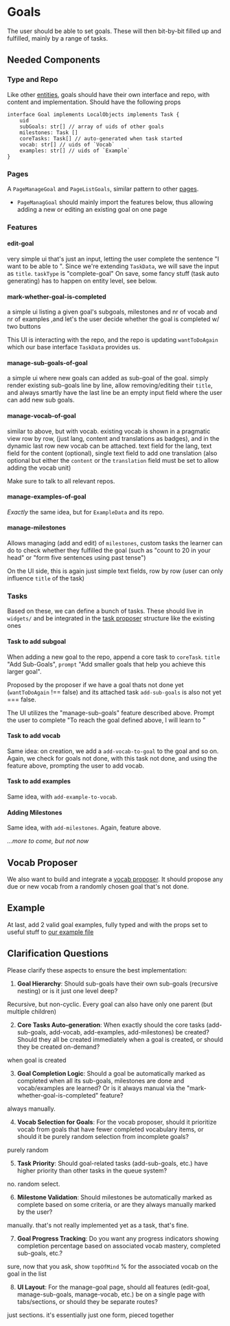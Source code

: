 # Goals

The user should be able to set goals. 
These will then bit-by-bit filled up and fulfilled, mainly by a range of tasks.

## Needed Components

### Type and Repo

Like other [entities](src/entities), goals should have their own interface and repo, with content and implementation.
Should have the following props

```
interface Goal implements LocalObjects implements Task {
    uid
    subGoals: str[] // array of uids of other goals
    milestones: Task []
    coreTasks: Task[] // auto-generated when task started
    vocab: str[] // uids of `Vocab`
    examples: str[] // uids of `Example`
}
```


### Pages

A `PageManageGoal` and `PageListGoals`, similar pattern to other [pages](src/pages).

- `PageManagGoal` should mainly import the features below, thus allowing adding a new or editing an existing goal on one page

### Features

#### edit-goal

very simple ui that's just an input, letting the user complete the sentence "I want to be able to ".
Since we're extending `TaskData`, we will save the input as `title`. `taskType` is "complete-goal"
On save, some fancy stuff (task auto generating) has to happen on entity level, see below.

#### mark-whether-goal-is-completed

a simple ui listing a given goal's subgoals, milestones and nr of vocab and nr of examples ,and let's the user decide whether the goal is completed w/ two buttons

This UI is interacting with the repo, and the repo is updating `wantToDoAgain` which our base interface `TaskData` provides us.

#### manage-sub-goals-of-goal

a simple ui where new goals can added as sub-goal of the goal. simply render existing sub-goals line by line, allow removing/editing their `title`, and always smartly have the last line be an empty input field where the user can add new sub goals.

#### manage-vocab-of-goal

similar to above, but with vocab. 
existing vocab is shown in a pragmatic view row by row, (just lang, content and translations as badges), and in the dynamic last row new vocab can be attached. text field for the lang, text field for the content (optional), single text field to add one translation (also optional but either the `content` or the `translation` field must be set to allow adding the vocab unit)

Make sure to talk to all relevant repos.

#### manage-examples-of-goal

*Exactly* the same idea, but for `ExampleData` and its repo.


#### manage-milestones

Allows managing (add and edit) of `milestones`, custom tasks the learner can do to check whether they fulfilled the goal (such as "count to 20 in your head" or "form five sentences using past tense")

On the UI side, this is again just simple text fields, row by row (user can only influence `title` of the task)

### Tasks

Based on these, we can define a bunch of tasks. These should live in `widgets/` and be integrated in the [task proposer](src/pages/queue/propose-which-task-to-do/proposers) structure like the existing ones


#### Task to add subgoal

When adding a new goal to the repo, append a core task to `coreTask`. `title` "Add Sub-Goals", `prompt` "Add smaller goals that help you achieve this larger goal".

Proposed by the proposer if we have a goal thats not done yet (`wantToDoAgain` !== false) and its attached task `add-sub-goals` is also not yet === false.

The UI utilizes the "manage-sub-goals" feature described above. Prompt the user to complete "To reach the goal defined above, I will learn to "


#### Task to add vocab

Same idea: on creation, we add a `add-vocab-to-goal` to the goal and so on. Again, we check for goals not done, with this task not done, and using the feature above, prompting the user to add vocab.


#### Task to add examples

Same idea, with `add-example-to-vocab`.


#### Adding Milestones

Same idea, with `add-milestones`. Again, feature above.


*...more to come, but not now*

## Vocab Proposer

We also want to build and integrate a [vocab proposer](src/pages/queue/propose-which-vocab-to-practice). It should propose any due or new vocab from a randomly chosen goal that's not done.

## Example

At last, add 2 valid goal examples, fully typed and with the props set to useful stuff to [our example file](src/shared/demo-data/demo.json)

## Clarification Questions

Please clarify these aspects to ensure the best implementation:

1. **Goal Hierarchy**: Should sub-goals have their own sub-goals (recursive nesting) or is it just one level deep?

Recursive, but non-cyclic. Every goal can also have only one parent (but multiple children)

2. **Core Tasks Auto-generation**: When exactly should the core tasks (add-sub-goals, add-vocab, add-examples, add-milestones) be created? Should they all be created immediately when a goal is created, or should they be created on-demand?

when goal is created

3. **Goal Completion Logic**: Should a goal be automatically marked as completed when all its sub-goals, milestones are done and vocab/examples are learned? Or is it always manual via the "mark-whether-goal-is-completed" feature?

always manually.

4. **Vocab Selection for Goals**: For the vocab proposer, should it prioritize vocab from goals that have fewer completed vocabulary items, or should it be purely random selection from incomplete goals?

purely random

5. **Task Priority**: Should goal-related tasks (add-sub-goals, etc.) have higher priority than other tasks in the queue system?

no. random select.

6. **Milestone Validation**: Should milestones be automatically marked as complete based on some criteria, or are they always manually marked by the user?

manually. that's not really implemented yet as a task, that's fine.

7. **Goal Progress Tracking**: Do you want any progress indicators showing completion percentage based on associated vocab mastery, completed sub-goals, etc.?

sure, now that you ask, show `topOfMind` % for the associated vocab on the goal in the list 

8. **UI Layout**: For the manage-goal page, should all features (edit-goal, manage-sub-goals, manage-vocab, etc.) be on a single page with tabs/sections, or should they be separate routes?

just sections. it's essentially just one form, pieced together